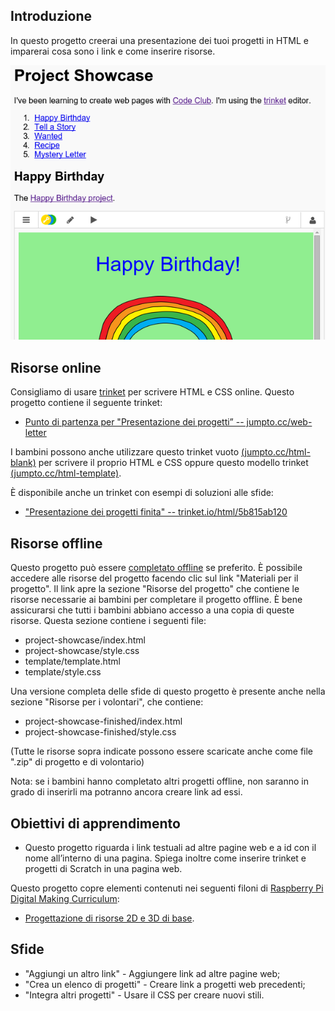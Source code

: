 ## Introduzione

In questo progetto creerai una presentazione dei tuoi progetti in HTML e imparerai cosa sono i link e come inserire risorse.

![screenshot](images/showcase-intro.png)

## Risorse online

Consigliamo di usare [trinket](https://trinket.io/) per scrivere HTML e CSS online. Questo progetto contiene il seguente trinket:

+ [Punto di partenza per "Presentazione dei progetti” -- jumpto.cc/web-letter](http://jumpto.cc/web-letter)

I bambini possono anche utilizzare questo trinket vuoto [(jumpto.cc/html-blank)](http://jumpto.cc/html-blank) per scrivere il proprio HTML e CSS oppure questo modello trinket [(jumpto.cc/html-template)](http://jumpto.cc/html-template).

È disponibile anche un trinket con esempi di soluzioni alle sfide:

+ ["Presentazione dei progetti finita" -- trinket.io/html/5b815ab120](https://trinket.io/html/5b815ab120)

## Risorse offline
Questo progetto può essere [completato offline](https://www.codeclubprojects.org/en-GB/resources/webdev-working-offline/) se preferito. È possibile accedere alle risorse del progetto facendo clic sul link "Materiali per il progetto". Il link apre la sezione "Risorse del progetto" che contiene le risorse necessarie ai bambini per completare il progetto offline. È bene assicurarsi che tutti i bambini abbiano accesso a una copia di queste risorse. Questa sezione contiene i seguenti file:

+ project-showcase/index.html
+ project-showcase/style.css
+ template/template.html
+ template/style.css

Una versione completa delle sfide di questo progetto è presente anche nella sezione "Risorse per i volontari", che contiene:

+ project-showcase-finished/index.html
+ project-showcase-finished/style.css

(Tutte le risorse sopra indicate possono essere scaricate anche come file ".zip" di progetto e di volontario)

Nota: se i bambini hanno completato altri progetti offline, non saranno in grado di inserirli ma potranno ancora creare link ad essi. 

## Obiettivi di apprendimento
+ Questo progetto riguarda i link testuali ad altre pagine web e a id con il nome all’interno di una pagina. Spiega inoltre come inserire trinket e progetti di Scratch in una pagina web.  

Questo progetto copre elementi contenuti nei seguenti filoni di [Raspberry Pi Digital Making Curriculum](http://rpf.io/curriculum):

+ [Progettazione di risorse 2D e 3D di base](https://www.raspberrypi.org/curriculum/design/creator).

## Sfide
+ "Aggiungi un altro link" - Aggiungere link ad altre pagine web;
+ "Crea un elenco di progetti" - Creare link a progetti web precedenti;
+ "Integra altri progetti" - Usare il CSS per creare nuovi stili.

